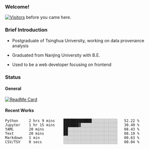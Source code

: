 ### Welcome!

[![Visitors](https://visitor-badge.laobi.icu/badge?page_id=HermitSun.HermitSun)]() before you came here.

### Brief Introduction

- Postgraduate of Tsinghua University, working on data provenance analysis

- Graduated from Nanjing University with B.E.

- Used to be a web developer focusing on frontend

### Status

#### General

[![ReadMe Card](https://github-readme-stats.hermitsun.vercel.app/api?username=HermitSun&count_private=true&show_icons=true)]()

#### Recent Works

<!--START_SECTION:waka-->

```text
Python     2 hrs 9 mins    █████████████░░░░░░░░░░░░   52.22 %
Jupyter    1 hr 15 mins    ███████▓░░░░░░░░░░░░░░░░░   30.49 %
YAML       20 mins         ██░░░░░░░░░░░░░░░░░░░░░░░   08.43 %
Text       20 mins         ██░░░░░░░░░░░░░░░░░░░░░░░   08.19 %
Markdown   1 min           ░░░░░░░░░░░░░░░░░░░░░░░░░   00.63 %
CSV/TSV    0 secs          ░░░░░░░░░░░░░░░░░░░░░░░░░   00.04 %
```

<!--END_SECTION:waka-->
